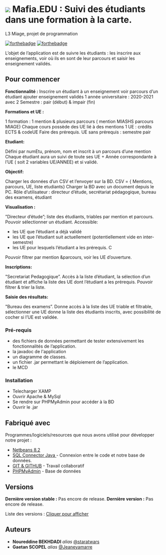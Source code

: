 #  ![](https://images-wixmp-ed30a86b8c4ca887773594c2.wixmp.com/i/8939caba-2c60-4aeb-bb20-d61b0458b178/d8w4iw2-5fb1b71f-3c66-4d45-a3fb-44bab70cafca.jpg)  Mafia.EDU : Suivi des étudiants dans une formation à la carte. 
L3 Miage, projet de programmation


[![forthebadge](http://forthebadge.com/images/badges/built-with-love.svg)](http://forthebadge.com)  [![forthebadge](http://forthebadge.com/images/badges/powered-by-electricity.svg)](http://forthebadge.com)

L’objet de l’application est de suivre les étudiants : les inscrire aux enseignements, voir où ils en sont de leur
parcours et saisir les enseignement validés.

## Pour commencer
**Fonctionnalité :**
Inscrire un étudiant à un enseignement
voir parcours d’un étudiant 
ajouter enseignement validés
1 année universitaire : 2020-2021 avec 2 Semestre : pair (début) & impair (fin)

**Formations et UE :**

1 formation : 1 mention & plusieurs parcours ( mention MIASHS parcours MIAGE)
Chaque cours possède des UE lié à des mentions
1 UE : crédits ECTS & codeUE
Faire des prérequis.
UE sans prérequis : semestre pair

**Etudiant:**

Défini par numEtu, prénom, nom et inscrit à un parcours d’une mention
Chaque étudiant aura un suivi de toute ses UE + Année correspondante à l’UE ( soit 2 variables UE/ANNEE) et si validé.

**Objectif:**

Charger les données d’un CSV et l’envoyer sur la BD. CSV = { Mentions, parcours, UE, liste etudiants}
Charger la BD avec un document depuis le PC.
Rôle d’utilisateur : directeur d’étude, secrétariat pédagogique, bureau des examens, étudiant

**Visualisation  :**

”Directeur d’étude”;  liste des étudiants, triables par mention et parcours.
Pouvoir sélectionner un étudiant.
Accessible:
- les UE que l’étudiant a déjà validé 
- les UE que l’étudiant suit actuellement (potentiellement vide en inter-semestre) 
- les UE pour lesquels l’étudiant a les prérequis. C

Pouvoir filtrer par mention &parcours, voir les UE d’ouverture.

**Inscriptions:**

"Secretariat Pedagogique”. Accès à la liste d’étudiant, la sélection d’un étudiant et affiche la liste des UE dont l’étudiant a les prérequis. Pouvoir filtrer & trier la liste.

**Saisie des résultats:**

"Bureau des examens”. Donne accès à la liste des UE triable et filtrable, sélectionner une UE donne la liste des étudiants inscrits, avec possibilité de cocher si l’UE est validée.



### Pré-requis

- des fichiers de données permettant de tester extensivement les fonctionnalités de l’application.
- la javadoc de l'application
- un diagramme de classes.
- un fichier .jar permettant le déploiement de l’application.
- le MCD 

### Installation

- Telecharger XAMP
- Ouvrir Apache & MySql
- Se rendre sur PHPMyAdmin pour accéder à la BD
- Ouvrir le .jar


## Fabriqué avec

Programmes/logiciels/resources que nous avons utilisé pour développer notre projet :

* [Netbeans 8.2](https://netbeans.org/downloads/8.2/rc/) 
* [SQL Connector Java ](https://dev.mysql.com/downloads/connector/j/) - Connexion entre le code et notre base de données.
* [GIT & GITHUB](https://github.com/) - Travail collaboratif
* [PHPMyAdmin](https://www.phpmyadmin.net/) - Base de données



## Versions

**Dernière version stable :** Pas encore de release.
**Dernière version :** Pas encore de release.

Liste des versions : [Cliquer pour afficher](https://github.com/mafia.EDU/tags) 

## Auteurs

* **Noureddine BEKHDADI** _alias_ [@staratwars](https://github.com/staratwars)
* **Gaetan SCOPEL** _alias_ [@Jeaneyamarre](https://github.com/Jeaneyamarre)





